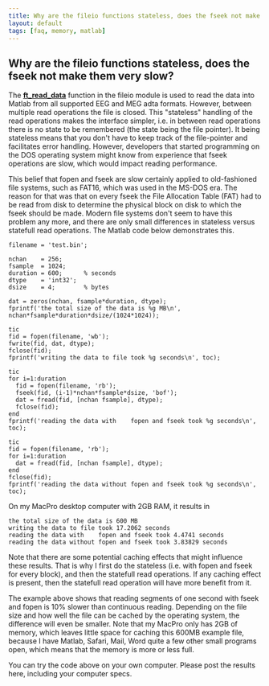 ```yaml
---
title: Why are the fileio functions stateless, does the fseek not make them very slow?
layout: default
tags: [faq, memory, matlab]
---
```


## Why are the fileio functions stateless, does the fseek not make them very slow?

The **[ft_read_data](/reference/ft_read_data)** function in the fileio module is used to read the data into Matlab from all supported EEG and MEG adta formats. However, between multiple read operations the file is closed. This "stateless" handling of the read operations makes the interface simpler, i.e. in between read operations there is no state to be remembered (the state being the file pointer). It being stateless means that you don't have to keep track of the file-pointer and facilitates error handling. However, developers that started programming on the DOS operating system might know from experience that fseek operations are slow, which would impact reading performance. 

This belief that fopen and fseek are slow certainly applied to old-fashioned file systems, such as FAT16, which was used in the MS-DOS era. The reason for that was that on every fseek the File Allocation Table (FAT) had to be read from disk to determine the physical block on disk to which the fseek should be made. Modern file systems don't seem to have this problem any more, and there are only small differences in stateless versus statefull read operations. The Matlab code below demonstrates this.

	
	filename = 'test.bin';
	
	nchan    = 256;
	fsample  = 1024;
	duration = 600;      % seconds
	dtype    = 'int32';
	dsize    = 4;        % bytes
	
	dat = zeros(nchan, fsample*duration, dtype);
	fprintf('the total size of the data is %g MB\n', nchan*fsample*duration*dsize/(1024*1024));
	
	tic
	fid = fopen(filename, 'wb');
	fwrite(fid, dat, dtype);
	fclose(fid);
	fprintf('writing the data to file took %g seconds\n', toc);
	
	tic
	for i=1:duration
	  fid = fopen(filename, 'rb');
	  fseek(fid, (i-1)*nchan*fsample*dsize, 'bof');
	  dat = fread(fid, [nchan fsample], dtype);
	  fclose(fid);
	end
	fprintf('reading the data with    fopen and fseek took %g seconds\n', toc);
	
	tic
	fid = fopen(filename, 'rb');
	for i=1:duration
	  dat = fread(fid, [nchan fsample], dtype);
	end
	fclose(fid);
	fprintf('reading the data without fopen and fseek took %g seconds\n', toc);

On my MacPro desktop computer with 2GB RAM, it results in 

    the total size of the data is 600 MB
    writing the data to file took 17.2062 seconds
    reading the data with    fopen and fseek took 4.4741 seconds
    reading the data without fopen and fseek took 3.83829 seconds

Note that there are some potential caching effects that might influence these results. That is why I first do the stateless (i.e. with fopen and fseek for every block), and then the statefull read operations. If any caching effect is present, then the statefull read operation will have more benefit from it. 

The example above shows that reading segments of one second with fseek and fopen is 10% slower than continuous reading. Depending on the file size and how well the file can be cached by the operating system, the difference will even be smaller. Note that my MacPro only has 2GB of memory, which leaves little space for caching this 600MB example file, because I have Matlab, Safari, Mail, Word quite a few other small programs open, which means that the memory is more or less full. 

You can try the code above on your own computer. Please post the results here, including your computer specs.

 
